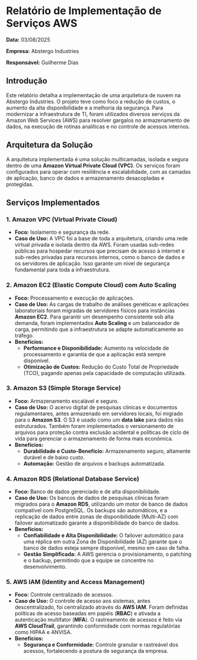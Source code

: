 # Relatório de Implementação de Serviços AWS

**Data:** 03/08/2025

**Empresa:** Abstergo Industries

**Responsável:** Guilherme Dias

## Introdução

Este relatório detalha a implementação de uma arquitetura de nuvem na Abstergo Industries. O projeto teve como foco a redução de custos, o aumento da alta disponibilidade e a melhoria da segurança. Para modernizar a infraestrutura de TI, foram utilizados diversos serviços da Amazon Web Services (AWS) para resolver gargalos no armazenamento de dados, na execução de rotinas analíticas e no controle de acessos internos.



## Arquitetura da Solução

A arquitetura implementada é uma solução multicamadas, isolada e segura dentro de uma **Amazon Virtual Private Cloud (VPC)**. Os serviços foram configurados para operar com resiliência e escalabilidade, com as camadas de aplicação, banco de dados e armazenamento desacopladas e protegidas.


## Serviços Implementados

### 1. Amazon VPC (Virtual Private Cloud)

* **Foco:** Isolamento e segurança da rede.
* **Caso de Uso:** A VPC foi a base de toda a arquitetura, criando uma rede virtual privada e isolada dentro da AWS. Foram usadas sub-redes públicas para hospedar recursos que precisam de acesso à internet e sub-redes privadas para recursos internos, como o banco de dados e os servidores de aplicação. Isso garante um nível de segurança fundamental para toda a infraestrutura.

### 2. Amazon EC2 (Elastic Compute Cloud) com Auto Scaling

* **Foco:** Processamento e execução de aplicações.
* **Caso de Uso:** As cargas de trabalho de análises genéticas e aplicações laboratoriais foram migradas de servidores físicos para instâncias **Amazon EC2**. Para garantir um desempenho consistente sob alta demanda, foram implementados **Auto Scaling** e um balanceador de carga, permitindo que a infraestrutura se adapte automaticamente ao tráfego.
* **Benefícios:**
    * **Performance e Disponibilidade:** Aumento na velocidade de processamento e garantia de que a aplicação está sempre disponível.
    * **Otimização de Custos:** Redução do Custo Total de Propriedade (TCO), pagando apenas pela capacidade de computação utilizada.

### 3. Amazon S3 (Simple Storage Service)

* **Foco:** Armazenamento escalável e seguro.
* **Caso de Uso:** O acervo digital de pesquisas clínicas e documentos regulamentares, antes armazenado em servidores locais, foi migrado para o **Amazon S3**. O S3 é usado como um **data lake** para dados não estruturados. Também foram implementados o versionamento de arquivos para proteção contra exclusão acidental e políticas de ciclo de vida para gerenciar o armazenamento de forma mais econômica.
* **Benefícios:**
    * **Durabilidade e Custo-Benefício:** Armazenamento seguro, altamente durável e de baixo custo.
    * **Automação:** Gestão de arquivos e backups automatizada.

### 4. Amazon RDS (Relational Database Service)

* **Foco:** Banco de dados gerenciado e de alta disponibilidade.
* **Caso de Uso:** Os bancos de dados de pesquisas clínicas foram migrados para o **Amazon RDS**, utilizando um motor de banco de dados compatível com PostgreSQL. Os backups são automáticos, e a replicação de dados entre zonas de disponibilidade (Multi-AZ) com failover automatizado garante a disponibilidade do banco de dados.
* **Benefícios:**
    * **Confiabilidade e Alta Disponibilidade:** O failover automático para uma réplica em outra Zona de Disponibilidade (AZ) garante que o banco de dados esteja sempre disponível, mesmo em caso de falha.
    * **Gestão Simplificada:** A AWS gerencia o provisionamento, o patching e o backup, permitindo que a equipe se concentre no desenvolvimento.

### 5. AWS IAM (Identity and Access Management)

* **Foco:** Controle centralizado de acessos.
* **Caso de Uso:** O controle de acesso aos sistemas, antes descentralizado, foi centralizado através do **AWS IAM**. Foram definidas políticas de acesso baseadas em papéis (**RBAC**) e ativada a autenticação multifator (**MFA**). O rastreamento de acessos é feito via **AWS CloudTrail**, garantindo conformidade com normas regulatórias como HIPAA e ANVISA.
* **Benefícios:**
    * **Segurança e Conformidade:** Controle granular e rastreável dos acessos, fortalecendo a postura de segurança da empresa.

